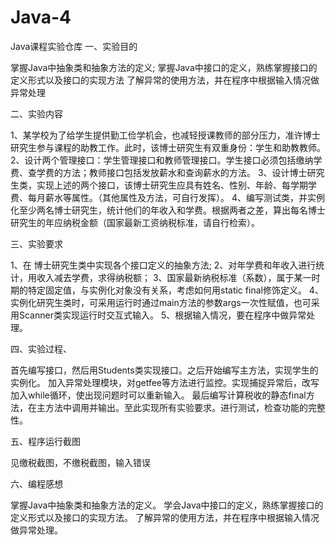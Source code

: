 # Java-4
Java课程实验仓库
一、实验目的


掌握Java中抽象类和抽象方法的定义;
掌握Java中接口的定义，熟练掌握接口的定义形式以及接口的实现方法
了解异常的使用方法，并在程序中根据输入情况做异常处理

二、实验内容


1、某学校为了给学生提供勤工俭学机会，也减轻授课教师的部分压力，准许博士研究生参与课程的助教工作。此时，该博士研究生有双重身份：学生和助教教师。
2、设计两个管理接口：学生管理接口和教师管理接口。学生接口必须包括缴纳学费、查学费的方法；教师接口包括发放薪水和查询薪水的方法。
3、设计博士研究生类，实现上述的两个接口，该博士研究生应具有姓名、性别、年龄、每学期学费、每月薪水等属性。（其他属性及方法，可自行发挥）。
4、编写测试类，并实例化至少两名博士研究生，统计他们的年收入和学费。根据两者之差，算出每名博士研究生的年应纳税金额（国家最新工资纳税标准，请自行检索）。

三、实验要求


1、在 博士研究生类中实现各个接口定义的抽象方法;
2、对年学费和年收入进行统计，用收入减去学费，求得纳税额；
3、国家最新纳税标准（系数），属于某一时期的特定固定值，与实例化对象没有关系，考虑如何用static final修饰定义。
4、实例化研究生类时，可采用运行时通过main方法的参数args一次性赋值，也可采用Scanner类实现运行时交互式输入。
5、根据输入情况，要在程序中做异常处理。

四、实验过程、


首先编写接口，然后用Students类实现接口。之后开始编写主方法，实现学生的实例化。
加入异常处理模块，对getfee等方法进行监控。实现捕捉异常后，改写加入while循环，使出现问题时可以重新输入。
最后编写计算税收的静态final方法，在主方法中调用并输出。至此实现所有实验要求。进行测试，检查功能的完整性。

五、程序运行截图

见缴税截图，不缴税截图，输入错误

六、编程感想


掌握Java中抽象类和抽象方法的定义。
学会Java中接口的定义，熟练掌握接口的定义形式以及接口的实现方法。 
了解异常的使用方法，并在程序中根据输入情况做异常处理。
